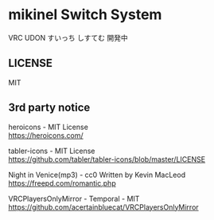 # mikinel Switch System

VRC UDON すいっち しすてむ
開発中

## LICENSE
MIT

## 3rd party notice
heroicons - MIT License  
https://heroicons.com/

tabler-icons - MIT License  
https://github.com/tabler/tabler-icons/blob/master/LICENSE

Night in Venice(mp3) - cc0 Written by Kevin MacLeod  
https://freepd.com/romantic.php

VRCPlayersOnlyMirror - Temporal - MIT  
https://github.com/acertainbluecat/VRCPlayersOnlyMirror